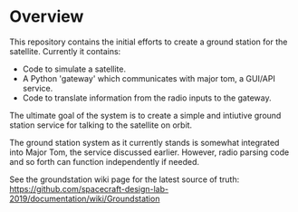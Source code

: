# Overview

This repository contains the initial efforts to create a ground station for the satellite. Currently it contains: 
- Code to simulate a satellite. 
- A Python 'gateway' which communicates with major tom, a GUI/API service. 
- Code to translate information from the radio inputs to the gateway. 

The ultimate goal of the system is to create a simple and intiutive ground station service for talking to the satellite on orbit. 

The ground station system as it currently stands is somewhat integrated into Major Tom, the service discussed earlier. However, radio parsing code and so forth can function independently if needed. 

See the groundstation wiki page for the latest source of truth: https://github.com/spacecraft-design-lab-2019/documentation/wiki/Groundstation
